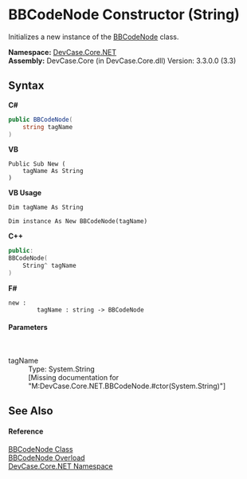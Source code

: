 # BBCodeNode Constructor (String)
 

Initializes a new instance of the <a href="T_DevCase_Core_NET_BBCodeNode">BBCodeNode</a> class.

**Namespace:**&nbsp;<a href="N_DevCase_Core_NET">DevCase.Core.NET</a><br />**Assembly:**&nbsp;DevCase.Core (in DevCase.Core.dll) Version: 3.3.0.0 (3.3)

## Syntax

**C#**<br />
``` C#
public BBCodeNode(
	string tagName
)
```

**VB**<br />
``` VB
Public Sub New ( 
	tagName As String
)
```

**VB Usage**<br />
``` VB Usage
Dim tagName As String

Dim instance As New BBCodeNode(tagName)
```

**C++**<br />
``` C++
public:
BBCodeNode(
	String^ tagName
)
```

**F#**<br />
``` F#
new : 
        tagName : string -> BBCodeNode
```


#### Parameters
&nbsp;<dl><dt>tagName</dt><dd>Type: System.String<br />\[Missing <param name="tagName"/> documentation for "M:DevCase.Core.NET.BBCodeNode.#ctor(System.String)"\]</dd></dl>

## See Also


#### Reference
<a href="T_DevCase_Core_NET_BBCodeNode">BBCodeNode Class</a><br /><a href="Overload_DevCase_Core_NET_BBCodeNode__ctor">BBCodeNode Overload</a><br /><a href="N_DevCase_Core_NET">DevCase.Core.NET Namespace</a><br />